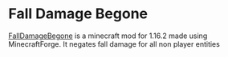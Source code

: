  # Fall Damage Begone 
[FallDamageBegone](https://www.curseforge.com/minecraft/mc-mods/fall-damage) is a minecraft mod for 1.16.2 made using MinecraftForge. It negates fall damage for all non player entities 

